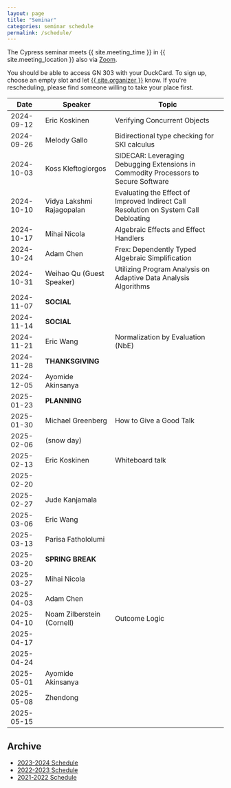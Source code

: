 ```yaml
---
layout: page
title: "Seminar"
categories: seminar schedule
permalink: /schedule/
---
```


<link rel="stylesheet" href="{{ "/assets/schedule.css" | relative_url }}">

The Cypress seminar meets {{ site.meeting_time }} in {{ site.meeting_location }} also via [Zoom](https://stevens.zoom.us/j/96042392165).

You should be able to access GN 303 with your DuckCard. To sign up,
choose an empty slot and let <a id="contact" href="mailto:{{
site.email }}">{{ site.organizer }}</a> know. If you're rescheduling, please
find someone willing to take your place first.

| Date       | Speaker            | Topic                                                                               |
| ---------- | ------------------ | ----------------------------------------------------------------------------------- |
| 2024-09-12 | Eric Koskinen      		| Verifying Concurrent Objects	|
| 2024-09-26 | Melody Gallo   			| Bidirectional type checking for SKI calculus	|
| 2024-10-03 | Koss Kleftogiorgos 		| SIDECAR: Leveraging Debugging Extensions in Commodity Processors to Secure Software	|
| 2024-10-10 | Vidya Lakshmi Rajagopalan        | Evaluating the Effect of Improved Indirect Call Resolution on System Call Debloating 	|
| 2024-10-17 | Mihai Nicola        		| Algebraic Effects and Effect Handlers	|
| 2024-10-24 | Adam Chen        		| Frex: Dependently Typed Algebraic Simplification	|
| 2024-10-31 | Weihao Qu (Guest Speaker)        | Utilizing Program Analysis on Adaptive Data Analysis Algorithms	|
| 2024-11-07 | **SOCIAL** 			| |
| 2024-11-14 | **SOCIAL**        		| |
| 2024-11-21 | Eric Wang  			| Normalization by Evaluation (NbE)	|
| 2024-11-28 | **THANKSGIVING**   		| |
| 2024-12-05 | Ayomide Akinsanya        	| |
| 2025-01-23 | **PLANNING** | |
| 2025-01-30 | Michael Greenberg | How to Give a Good Talk |
| 2025-02-06 | (snow day) | |
| 2025-02-13 | Eric Koskinen | Whiteboard talk |
| 2025-02-20 | | |
| 2025-02-27 | Jude Kanjamala | |
| 2025-03-06 | Eric Wang | |
| 2025-03-13 | Parisa Fathololumi | |
| 2025-03-20 | **SPRING BREAK** | |
| 2025-03-27 | Mihai Nicola | |
| 2025-04-03 | Adam Chen | |
| 2025-04-10 | Noam Zilberstein (Cornell) | Outcome Logic |
| 2025-04-17 | | |
| 2025-04-24 | | |
| 2025-05-01 | Ayomide Akinsanya | |
| 2025-05-08 | Zhendong | |
| 2025-05-15 | | |

## Archive

- [2023-2024 Schedule](2023_2024.html)
- [2022-2023 Schedule](2022_2023.html)
- [2021-2022 Schedule](2021_2022.html)
